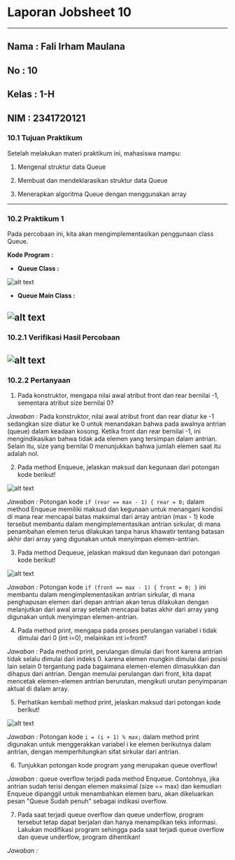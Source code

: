 # **Laporan Jobsheet 10**
---
## Nama    : Fali Irham Maulana
## No      : 10
## Kelas   : 1-H
## NIM     : 2341720121

### 10.1 Tujuan Praktikum 
Setelah melakukan materi praktikum ini, mahasiswa mampu:

1. Mengenal struktur data Queue

2. Membuat dan mendeklarasikan struktur data Queue

3. Menerapkan algoritma Queue dengan menggunakan array
-----------
### 10.2  Praktikum 1 
Pada percobaan ini, kita akan mengimplementasikan penggunaan class Queue.

**Kode Program :**

- **Queue Class :**

![alt text](code.png)

- **Queue Main Class :**

![alt text](<code 1.png>)
-------------------------
### 10.2.1 Verifikasi Hasil Percobaan 
![alt text](image.png)
--------------------------------------
### 10.2.2 Pertanyaan 
1. Pada konstruktor, mengapa nilai awal atribut front dan rear bernilai -1, sementara atribut size 
bernilai 0?

_Jawaban :_ Pada konstruktor, nilai awal atribut front dan rear diatur ke -1 sedangkan size diatur ke 0 untuk menandakan bahwa pada awalnya antrian (queue) dalam keadaan kosong. Ketika front dan rear bernilai -1, ini mengindikasikan bahwa tidak ada elemen yang tersimpan dalam antrian. Selain itu, size yang bernilai 0 menunjukkan bahwa jumlah elemen saat itu adalah nol.

2. Pada method Enqueue, jelaskan maksud dan kegunaan dari potongan kode berikut!

![alt text](image-1.png)

_Jawaban :_ Potongan kode `if (rear == max - 1) { rear = 0;`  dalam method Enqueue memiliki maksud dan kegunaan untuk menangani kondisi di mana rear mencapai batas maksimal dari array antrian (max - 1) kode tersebut membantu dalam mengimplementasikan antrian sirkular, di mana penambahan elemen terus dilakukan tanpa harus khawatir tentang batasan akhir dari array yang digunakan untuk menyimpan elemen-antrian.

3. Pada method Dequeue, jelaskan maksud dan kegunaan dari potongan kode berikut!

![alt text](image-2.png)

_Jawaban :_  Potongan kode `if (front == max - 1) { front = 0; }` ini membantu dalam mengimplementasikan antrian sirkular, di mana penghapusan elemen dari depan antrian akan terus dilakukan dengan melanjutkan dari awal array setelah mencapai batas akhir dari array yang digunakan untuk menyimpan elemen-antrian.

4. Pada method print, mengapa pada proses perulangan variabel i tidak dimulai dari 0 (int i=0), 
melainkan int i=front?

_Jawaban :_  Pada method print, perulangan dimulai dari front karena antrian tidak selalu dimulai dari indeks 0. karena elemen mungkin dimulai dari posisi lain selain 0 tergantung pada bagaimana elemen-elemen dimasukkan dan dihapus dari antrian. Dengan memulai perulangan dari front, kita dapat mencetak elemen-elemen antrian berurutan, mengikuti urutan penyimpanan aktual di dalam array.

5. Perhatikan kembali method print, jelaskan maksud dari potongan kode berikut!

![alt text](image-3.png)

_Jawaban :_ Potongan kode `i = (i + 1) % max;` dalam method print digunakan untuk menggerakkan variabel i ke elemen berikutnya dalam antrian, dengan memperhitungkan sifat sirkular dari antrian.

6. Tunjukkan potongan kode program yang merupakan queue overflow!

_Jawaban :_ queue overflow terjadi pada method Enqueue. Contohnya, jika antrian sudah terisi dengan elemen maksimal (size == max) dan kemudian Enqueue dipanggil untuk menambahkan elemen baru, akan dikeluarkan pesan "Queue Sudah penuh" sebagai indikasi overflow.

7. Pada saat terjadi queue overflow dan queue underflow, program tersebut tetap dapat berjalan dan hanya menampilkan teks informasi. Lakukan modifikasi program sehingga pada saat terjadi queue overflow dan queue underflow, program dihentikan! 

_Jawaban :_ 